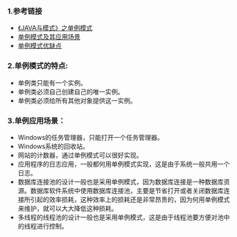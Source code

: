 ### 1.参考链接
* [《JAVA与模式》之单例模式](https://www.cnblogs.com/java-my-life/archive/2012/03/31/2425631.html)
* [单例模式及其应用场景](https://blog.csdn.net/Deronn/article/details/88420999)
* [单例模式优缺点](https://www.runoob.com/design-pattern/singleton-pattern.html)

### 2.单例模式的特点:
* 单例类只能有一个实例。
* 单例类必须自己创建自己的唯一实例。
* 单例类必须给所有其他对象提供这一实例。

### 3.单例应用场景：
* Windows的任务管理器，只能打开一个任务管理器。
* Windows系统的回收站。
* 网站的计数器，通过单例模式可以很好实现。
* 应用程序的日志应用，一般都何用单例模式实现，这是由于系统一般共用一个日志。
* 数据库连接池的设计一般也是采用单例模式，因为数据库连接是一种数据库资源。数据库软件系统中使用数据库连接池，主要是节省打开或者关闭数据库连接所引起的效率损耗，这种效率上的损耗还是非常昂贵的，因为何用单例模式来维护，就可以大大降低这种损耗。
* 多线程的线程池的设计一般也是采用单例模式，这是由于线程池要方便对池中的线程进行控制。

